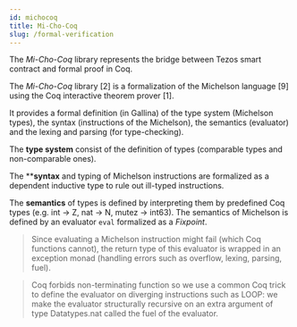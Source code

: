 ```yaml
---
id: michocoq
title: Mi-Cho-Coq
slug: /formal-verification
---
```



The _Mi-Cho-Coq_ library represents the bridge between Tezos smart contract and formal proof in Coq.

The _Mi-Cho-Coq_ library [2] is a formalization of the Michelson language [9] using the Coq interactive theorem prover [1].

It provides a formal definition (in Gallina) of the type system (Michelson types), the syntax (instructions of the Michelson), the semantics (evaluator) and the lexing and parsing (for type-checking).


The **type system** consist of the definition of types (comparable types and non-comparable ones).

The ****syntax** and typing of Michelson instructions are formalized as a dependent inductive type to rule out ill-typed instructions.

The **semantics** of types is defined by interpreting them by predefined Coq types (e.g. int -> Z, nat -> N, mutez -> int63). The semantics of Michelson is defined by an evaluator `eval` formalized as a _Fixpoint_. 
  
> Since evaluating a Michelson instruction might fail (which Coq functions cannot), the return type of this evaluator is wrapped in an exception monad (handling errors such as overflow, lexing, parsing, fuel).

> Coq forbids non-terminating function so we use a common Coq trick to define the evaluator on diverging instructions such as LOOP: we make the evaluator structurally recursive on an extra argument of type Datatypes.nat called the fuel of the evaluator.

